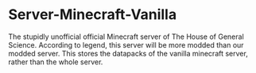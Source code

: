 # Server-Minecraft-Vanilla
The stupidly unofficial official Minecraft server of The House of General Science. 
According to legend, this server will be more modded than our modded server.
This stores the datapacks of the vanilla minecraft server, rather than the whole server.